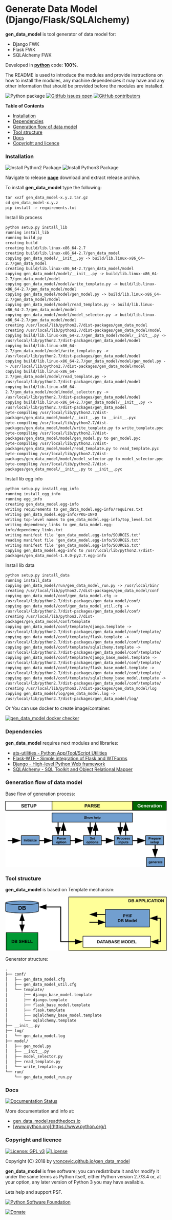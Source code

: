 # Generate Data Model (Django/Flask/SQLAlchemy)

**gen_data_model** is tool generator of data model for:

* Django FWK
* Flask FWK
* SQLAlchemy FWK

Developed in **[python](https://www.python.org/)** code: **100%**.

The README is used to introduce the modules and provide instructions on
how to install the modules, any machine dependencies it may have and any
other information that should be provided before the modules are installed.

![Python package](https://github.com/vroncevic/gen_data_model/workflows/Python%20package%20gen_data_model/badge.svg?branch=master) [![GitHub issues open](https://img.shields.io/github/issues/vroncevic/gen_data_model.svg)](https://github.com/vroncevic/gen_data_model/issues) [![GitHub contributors](https://img.shields.io/github/contributors/vroncevic/gen_data_model.svg)](https://github.com/vroncevic/gen_data_model/graphs/contributors)

<!-- START doctoc generated TOC please keep comment here to allow auto update -->
<!-- DON'T EDIT THIS SECTION, INSTEAD RE-RUN doctoc TO UPDATE -->
**Table of Contents**

- [Installation](#installation)
- [Dependencies](#dependencies)
- [Generation flow of data model](#generation-flow-of-data-model)
- [Tool structure](#tool-structure)
- [Docs](#docs)
- [Copyright and licence](#copyright-and-licence)

<!-- END doctoc generated TOC please keep comment here to allow auto update -->

### Installation

![Install Python2 Package](https://github.com/vroncevic/gen_data_model/workflows/Install%20Python2%20Package%20gen_data_model/badge.svg?branch=master) ![Install Python3 Package](https://github.com/vroncevic/gen_data_model/workflows/Install%20Python3%20Package%20gen_data_model/badge.svg?branch=master)

Navigate to release **[page](https://github.com/vroncevic/gen_data_model/releases/tag/v1.0)** download and extract release archive.

To install **gen_data_model** type the following:

```
tar xvzf gen_data_model-x.y.z.tar.gz
cd gen_data_model-x.y.z
pip install -r requirements.txt
```

Install lib process
```
python setup.py install_lib
running install_lib
running build_py
creating build
creating build/lib.linux-x86_64-2.7
creating build/lib.linux-x86_64-2.7/gen_data_model
copying gen_data_model/__init__.py -> build/lib.linux-x86_64-2.7/gen_data_model
creating build/lib.linux-x86_64-2.7/gen_data_model/model
copying gen_data_model/model/__init__.py -> build/lib.linux-x86_64-2.7/gen_data_model/model
copying gen_data_model/model/write_template.py -> build/lib.linux-x86_64-2.7/gen_data_model/model
copying gen_data_model/model/gen_model.py -> build/lib.linux-x86_64-2.7/gen_data_model/model
copying gen_data_model/model/read_template.py -> build/lib.linux-x86_64-2.7/gen_data_model/model
copying gen_data_model/model/model_selector.py -> build/lib.linux-x86_64-2.7/gen_data_model/model
creating /usr/local/lib/python2.7/dist-packages/gen_data_model
creating /usr/local/lib/python2.7/dist-packages/gen_data_model/model
copying build/lib.linux-x86_64-2.7/gen_data_model/model/__init__.py -> /usr/local/lib/python2.7/dist-packages/gen_data_model/model
copying build/lib.linux-x86_64-2.7/gen_data_model/model/write_template.py -> /usr/local/lib/python2.7/dist-packages/gen_data_model/model
copying build/lib.linux-x86_64-2.7/gen_data_model/model/gen_model.py -> /usr/local/lib/python2.7/dist-packages/gen_data_model/model
copying build/lib.linux-x86_64-2.7/gen_data_model/model/read_template.py -> /usr/local/lib/python2.7/dist-packages/gen_data_model/model
copying build/lib.linux-x86_64-2.7/gen_data_model/model/model_selector.py -> /usr/local/lib/python2.7/dist-packages/gen_data_model/model
copying build/lib.linux-x86_64-2.7/gen_data_model/__init__.py -> /usr/local/lib/python2.7/dist-packages/gen_data_model
byte-compiling /usr/local/lib/python2.7/dist-packages/gen_data_model/model/__init__.py to __init__.pyc
byte-compiling /usr/local/lib/python2.7/dist-packages/gen_data_model/model/write_template.py to write_template.pyc
byte-compiling /usr/local/lib/python2.7/dist-packages/gen_data_model/model/gen_model.py to gen_model.pyc
byte-compiling /usr/local/lib/python2.7/dist-packages/gen_data_model/model/read_template.py to read_template.pyc
byte-compiling /usr/local/lib/python2.7/dist-packages/gen_data_model/model/model_selector.py to model_selector.pyc
byte-compiling /usr/local/lib/python2.7/dist-packages/gen_data_model/__init__.py to __init__.pyc
```

Install lib egg info
```
python setup.py install_egg_info
running install_egg_info
running egg_info
creating gen_data_model.egg-info
writing requirements to gen_data_model.egg-info/requires.txt
writing gen_data_model.egg-info/PKG-INFO
writing top-level names to gen_data_model.egg-info/top_level.txt
writing dependency_links to gen_data_model.egg-info/dependency_links.txt
writing manifest file 'gen_data_model.egg-info/SOURCES.txt'
reading manifest file 'gen_data_model.egg-info/SOURCES.txt'
writing manifest file 'gen_data_model.egg-info/SOURCES.txt'
Copying gen_data_model.egg-info to /usr/local/lib/python2.7/dist-packages/gen_data_model-1.0.0-py2.7.egg-info
```

Install lib data
```
python setup.py install_data
running install_data
copying gen_data_model/run/gen_data_model_run.py -> /usr/local/bin/
creating /usr/local/lib/python2.7/dist-packages/gen_data_model/conf
copying gen_data_model/conf/gen_data_model.cfg -> /usr/local/lib/python2.7/dist-packages/gen_data_model/conf/
copying gen_data_model/conf/gen_data_model_util.cfg -> /usr/local/lib/python2.7/dist-packages/gen_data_model/conf/
creating /usr/local/lib/python2.7/dist-packages/gen_data_model/conf/template
copying gen_data_model/conf/template/django.template -> /usr/local/lib/python2.7/dist-packages/gen_data_model/conf/template/
copying gen_data_model/conf/template/flask.template -> /usr/local/lib/python2.7/dist-packages/gen_data_model/conf/template/
copying gen_data_model/conf/template/sqlalchemy.template -> /usr/local/lib/python2.7/dist-packages/gen_data_model/conf/template/
copying gen_data_model/conf/template/django_base_model.template -> /usr/local/lib/python2.7/dist-packages/gen_data_model/conf/template/
copying gen_data_model/conf/template/flask_base_model.template -> /usr/local/lib/python2.7/dist-packages/gen_data_model/conf/template/
copying gen_data_model/conf/template/sqlalchemy_base_model.template -> /usr/local/lib/python2.7/dist-packages/gen_data_model/conf/template/
creating /usr/local/lib/python2.7/dist-packages/gen_data_model/log
copying gen_data_model/log/gen_data_model.log -> /usr/local/lib/python2.7/dist-packages/gen_data_model/log/
```

Or You can use docker to create image/container.

[![gen_data_model docker checker](https://github.com/vroncevic/gen_data_model/workflows/gen_data_model%20docker%20checker/badge.svg)](https://github.com/vroncevic/gen_data_model/actions?query=workflow%3A%22gen_data_model+docker+checker%22)

### Dependencies

**gen_data_model** requires next modules and libraries:

* [ats-utilities - Python App/Tool/Script Utilities](https://vroncevic.github.io/ats_utilities)
* [Flask-WTF - Simple integration of Flask and WTForms](https://pypi.org/project/Flask-WTF/)
* [Django - High-level Python Web framework](https://pypi.org/project/Django/)
* [SQLAlchemy -  SQL Toolkit and Object Relational Mapper](https://pypi.org/project/SQLAlchemy/)

### Generation flow of data model

Base flow of generation process:

![alt tag](https://raw.githubusercontent.com/vroncevic/gen_data_model/dev/docs/gen_data_model_flow.png)

### Tool structure

**gen_data_model** is based on Template mechanism:

![alt tag](https://raw.githubusercontent.com/vroncevic/gen_data_model/dev/docs/gen_data_model.png)

Generator structure:

```
.
├── conf/
│   ├── gen_data_model.cfg
│   ├── gen_data_model_util.cfg
│   └── template/
│       ├── django_base_model.template
│       ├── django.template
│       ├── flask_base_model.template
│       ├── flask.template
│       ├── sqlalchemy_base_model.template
│       └── sqlalchemy.template
├── __init__.py
├── log/
│   └── gen_data_model.log
├── model/
│   ├── gen_model.py
│   ├── __init__.py
│   ├── model_selector.py
│   ├── read_template.py
│   └── write_template.py
└── run/
    └── gen_data_model_run.py
```

### Docs

[![Documentation Status](https://readthedocs.org/projects/gen_data_model/badge/?version=latest)](https://gen_data_model.readthedocs.io/projects/gen_data_model/en/latest/?badge=latest)

More documentation and info at:
* [gen_data_model.readthedocs.io](https://gen_data_model.readthedocs.io/en/latest/)
* [www.python.org](https://www.python.org/)

### Copyright and licence

[![License: GPL v3](https://img.shields.io/badge/License-GPLv3-blue.svg)](https://www.gnu.org/licenses/gpl-3.0) [![License](https://img.shields.io/badge/License-Apache%202.0-blue.svg)](https://opensource.org/licenses/Apache-2.0)

Copyright (C) 2018 by [vroncevic.github.io/gen_data_model](https://vroncevic.github.io/gen_data_model/)

**gen_data_model** is free software; you can redistribute it and/or modify
it under the same terms as Python itself, either Python version 2.7/3.4 or,
at your option, any later version of Python 3 you may have available.

Lets help and support PSF.

[![Python Software Foundation](https://raw.githubusercontent.com/vroncevic/gen_data_model/dev/docs/psf-logo-alpha.png)](https://www.python.org/psf/)

[![Donate](https://www.paypalobjects.com/en_US/i/btn/btn_donateCC_LG.gif)](https://psfmember.org/index.php?q=civicrm/contribute/transact&reset=1&id=2)
